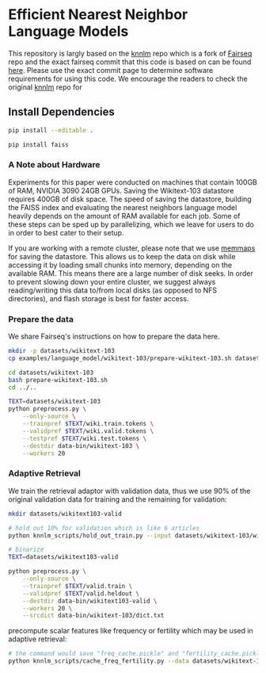 # Efficient Nearest Neighbor Language Models

This repository is largly based on the [knnlm](https://github.com/urvashik/knnlm) repo which is a fork of [Fairseq](https://github.com/pytorch/fairseq) repo and the exact fairseq commit that this code is based on can be found [here](https://github.com/pytorch/fairseq/tree/6a5181509aa1fa7d260985157e77211753da544b). Please use the exact commit page to determine software requirements for using this code. We encourage the readers to check the original [knnlm](https://github.com/urvashik/knnlm) repo for 


## Install Dependencies
```bash
pip install --editable .

pip install faiss
```

### A Note about Hardware

Experiments for this paper were conducted on machines that contain 100GB of RAM, NVIDIA 3090 24GB GPUs. Saving the Wikitext-103 datastore requires 400GB of disk space. The speed of saving the datastore, building the FAISS index and evaluating the nearest neighbors language model heavily depends on the amount of RAM available for each job. Some of these steps can be sped up by parallelizing, which we leave for users to do in order to best cater to their setup.

If you are working with a remote cluster, please note that we use [memmaps](https://numpy.org/doc/1.18/reference/generated/numpy.memmap.html) for saving the datastore. This allows us to keep the data on disk while accessing it by loading small chunks into memory, depending on the available RAM. This means there are a large number of disk seeks. In order to prevent slowing down your entire cluster, we suggest always reading/writing this data to/from local disks (as opposed to NFS directories), and flash storage is best for faster access.

### Prepare the data

We share Fairseq's instructions on how to prepare the data here.

```bash
mkdir -p datasets/wikitext-103
cp examples/language_model/wikitext-103/prepare-wikitext-103.sh datasets/wikitext-103

cd datasets/wikitext-103
bash prepare-wikitext-103.sh
cd ../..

TEXT=datasets/wikitext-103
python preprocess.py \
    --only-source \
    --trainpref $TEXT/wiki.train.tokens \
    --validpref $TEXT/wiki.valid.tokens \
    --testpref $TEXT/wiki.test.tokens \
    --destdir data-bin/wikitext-103 \
    --workers 20
```

### Adaptive Retrieval

We train the retrieval adaptor with validation data, thus we use 90% of the original validation data for training and the remaining for validation:

```bash
mkdir datasets/wikitext103-valid

# hold out 10% for validation which is like 6 articles
python knnlm_scripts/hold_out_train.py --input datasets/wikitext-103/wiki.valid.tokens --n 6 --output datasets/wikitext103-valid/valid

# binarize
TEXT=datasets/wikitext103-valid

python preprocess.py \
    --only-source \
    --trainpref $TEXT/valid.train \
    --validpref $TEXT/valid.heldout \
    --destdir data-bin/wikitext103-valid \
    --workers 20 \
    --srcdict data-bin/wikitext-103/dict.txt   
```

precompute scalar features like frequency or fertility which may be used in adaptive retrieval:

```bash
# the command would save "freq_cache.pickle" and "fertility_cache.pickle" into folder [args.cache]
python knnlm_scripts/cache_freq_fertility.py --data datasets/wikitext-103/wiki.train.tokens --cache datasets/wikitext-103
```


